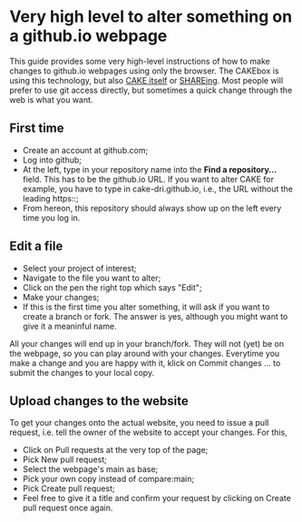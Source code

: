 # Very high level to alter something on a github.io webpage

This guide provides some very high-level instructions of how to make changes to github.io webpages using only the browser.
The CAKEbox is using this technology, but also [CAKE itself](https://cake.ac.uk) or [SHAREing](https://shareing-dri.github.io/).
Most people will prefer to use git access directly, but sometimes a quick change through the web is what you want.


## First time

- Create an account at github.com;
- Log into github;
- At the left, type in your repository name into the **Find a repository...** field. This has to be the github.io URL. If you want to alter CAKE for example, you have to type in cake-dri.github.io, i.e., the URL without the leading https::;
- From hereon, this repository should always show up on the left every time you log in.

## Edit a file

- Select your project of interest;
- Navigate to the file you want to alter;
- Click on the pen the right top which says "Edit";
- Make your changes;
- If this is the first time you alter something, it will ask if you want to create a branch or fork. The answer is yes, although you might want to give it a meaninful name.

All your changes will end up in your branch/fork. They will not (yet) be on the webpage, so you can play around with your changes. Everytime you make a change and you are happy with it, klick on Commit changes ... to submit the changes to your local copy.

## Upload changes to the website

To get your changes onto the actual website, you need to issue a pull request, i.e. tell the owner of the website to accept your changes.
For this,

- Click on Pull requests at the very top of the page;
- Pick New pull request;
- Select the webpage's main as base;
- Pick your own copy instead of compare:main;
- Pick Create pull request;
- Feel free to give it a title and confirm your request by clicking on Create pull request once again.


